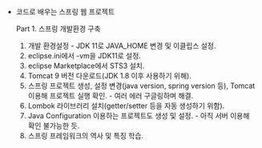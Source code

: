 - 코드로 배우는 스프링 웹 프로젝트

  Part 1. 스프링 개발환경 구축

  1. 개발 환경설정 - JDK 11로 JAVA_HOME 변경 및 이클립스 설정.
  2. eclipse.ini에서 -vm을 JDK11로 설정.
  3. eclipse Marketplace에서 STS3 설치.
  4. Tomcat 9 버전 다운로드(JDK 1.8 이후 사용하기 위해).
  5. 스프링 프로젝트 생성, 설정 변경(java version, spring version 등), Tomcat 이용해 프로젝트 실행 확인. - 여러 에러 구글링하며 해결.
  6. Lombok 라이브러리 설치(getter/setter 등을 자동 생성하기 위함).
  7. Java Configuration 이용하는 프로젝트도 생성 및 설정. - 아직 서버 이용해 확인 불가능한 듯.
  8. 스프링 프레임워크의 역사 및 특징 학습.
